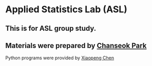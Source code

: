 # Applied Statistics Lab (ASL) 

## This is for ASL group study.

## Materials were prepared by [Chanseok Park](https://appliedstat.github.io) 
Python programs were provided by [Xiaopeng Chen](https://www.researchgate.net/profile/Xiaopeng-Chen-12)


